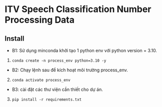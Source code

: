 # ITV Speech Classification Number Processing Data

## Install
- B1: Sử dụng minconda khởi tạo 1 python env với python version = 3.10.
1. `conda create -n process_env python=3.10 -y`
- B2: Chạy lệnh sau để kích hoạt môi trường process_env.
2. `conda activate process_env`
- B3: cài đặt các thư viện cần thiết cho dự án.
3. `pip install -r requirements.txt`
